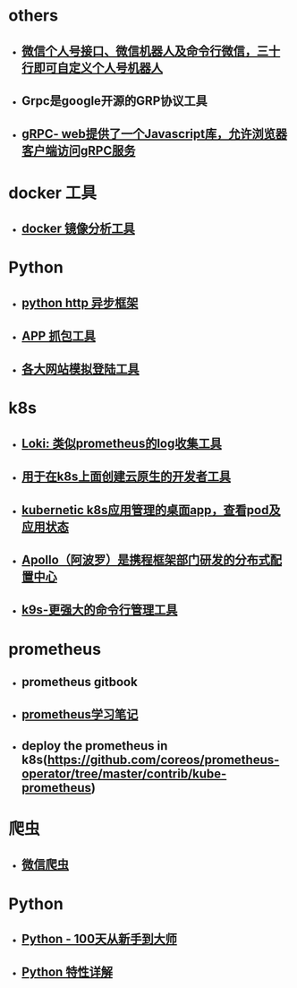 # others
- ##  [微信个人号接口、微信机器人及命令行微信，三十行即可自定义个人号机器人](https://github.com/littlecodersh/ItChat)
- ## Grpc是google开源的GRP协议工具
- ## [gRPC- web提供了一个Javascript库，允许浏览器客户端访问gRPC服务](https://github.com/grpc/grpc-web)

# docker 工具
- ## [docker 镜像分析工具](https://github.com/wagoodman/dive) 

# Python
- ## [python http 异步框架](https://github.com/kennethreitz/responder)
- ## [APP 抓包工具](https://github.com/mitmproxy/mitmproxy)
- ## [各大网站模拟登陆工具](https://github.com/CriseLYJ/awesome-python-login-model)

# k8s
- ## [Loki: 类似prometheus的log收集工具](https://github.com/grafana/loki)
- ## [用于在k8s上面创建云原生的开发者工具](https://github.com/Azure/draft)
- ## [kubernetic k8s应用管理的桌面app，查看pod及应用状态](https://github.com/harbur/kubernetic)
- ## [Apollo（阿波罗）是携程框架部门研发的分布式配置中心](https://github.com/ctripcorp/apollo)
- ## [k9s-更强大的命令行管理工具](https://github.com/derailed/k9s)

# prometheus
- ## prometheus gitbook
- ## [prometheus学习笔记](https://yunlzheng.gitbook.io/prometheus-book/)
- ## deploy the prometheus in k8s(https://github.com/coreos/prometheus-operator/tree/master/contrib/kube-prometheus)

# 爬虫
- ## [微信爬虫](https://github.com/wonderfulsuccess/weixin_crawler)

# Python
- ## [Python - 100天从新手到大师](https://github.com/jackfrued/Python-100-Days)
- ## [Python 特性详解](https://github.com/leisurelicht/wtfpython-cn)